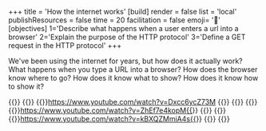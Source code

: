 +++
title = 'How the internet works'
[build]
    render = false
    list = 'local'
    publishResources = false
time = 20
facilitation = false
emoji= '🧩'
[objectives]
  1='Describe what happens when a user enters a url into a browser'
  2='Explain the purpose of the HTTP protocol'
  3='Define a GET request in the HTTP protocol'
+++

We've been using the internet for years, but how does it actually work? What happens when you type a URL into a browser? How does the browser know where to go? How does it know what to show? How does it know how to show it?

{{<tabs name="How the internet works playlist">}}
{{<tab name="What is the internet">}}
{{<youtube>}}https://www.youtube.com/watch?v=Dxcc6ycZ73M
{{</youtube>}}
{{</tab>}}
{{<tab name="Understanding networks">}}
{{<youtube>}}https://www.youtube.com/watch?v=ZhEf7e4kopM{{</youtube>}}
{{</tab>}}
{{<tab name="HTTPS & HTML">}}
{{<youtube>}}https://www.youtube.com/watch?v=kBXQZMmiA4s{{</youtube>}}
{{</tab>}}
{{</tabs>}}
